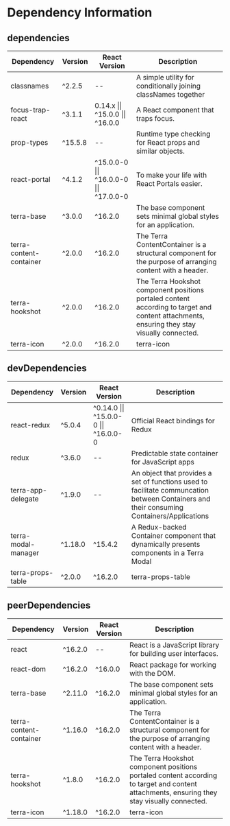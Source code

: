 # Dependency Information

## dependencies
| Dependency | Version | React Version | Description |
|-|-|-|-|
| classnames | ^2.2.5 | -- | A simple utility for conditionally joining classNames together |
| focus-trap-react | ^3.1.1 | 0.14.x \|\| ^15.0.0 \|\| ^16.0.0 | A React component that traps focus. |
| prop-types | ^15.5.8 | -- | Runtime type checking for React props and similar objects. |
| react-portal | ^4.1.2 | ^15.0.0-0 \|\| ^16.0.0-0 \|\| ^17.0.0-0 | To make your life with React Portals easier. |
| terra-base | ^3.0.0 | ^16.2.0 | The base component sets minimal global styles for an application. |
| terra-content-container | ^2.0.0 | ^16.2.0 | The Terra ContentContainer is a structural component for the purpose of arranging content with a header. |
| terra-hookshot | ^2.0.0 | ^16.2.0 | The Terra Hookshot component positions portaled content according to target and content attachments, ensuring they stay visually connected. |
| terra-icon | ^2.0.0 | ^16.2.0 | terra-icon |

## devDependencies
| Dependency | Version | React Version | Description |
|-|-|-|-|
| react-redux | ^5.0.4 | ^0.14.0 \|\| ^15.0.0-0 \|\| ^16.0.0-0 | Official React bindings for Redux |
| redux | ^3.6.0 | -- | Predictable state container for JavaScript apps |
| terra-app-delegate | ^1.9.0 | -- | An object that provides a set of functions used to facilitate communcation between Containers and their consuming Containers/Applications |
| terra-modal-manager | ^1.18.0 | ^15.4.2 | A Redux-backed Container component that dynamically presents components in a Terra Modal |
| terra-props-table | ^2.0.0 | ^16.2.0 | terra-props-table |

## peerDependencies
| Dependency | Version | React Version | Description |
|-|-|-|-|
| react | ^16.2.0 | -- | React is a JavaScript library for building user interfaces. |
| react-dom | ^16.2.0 | ^16.0.0 | React package for working with the DOM. |
| terra-base | ^2.11.0 | ^16.2.0 | The base component sets minimal global styles for an application. |
| terra-content-container | ^1.16.0 | ^16.2.0 | The Terra ContentContainer is a structural component for the purpose of arranging content with a header. |
| terra-hookshot | ^1.8.0 | ^16.2.0 | The Terra Hookshot component positions portaled content according to target and content attachments, ensuring they stay visually connected. |
| terra-icon | ^1.18.0 | ^16.2.0 | terra-icon |
